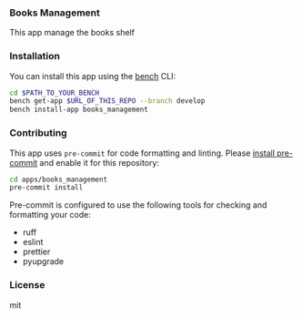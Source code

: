 ### Books Management

This app manage the books shelf

### Installation

You can install this app using the [bench](https://github.com/frappe/bench) CLI:

```bash
cd $PATH_TO_YOUR_BENCH
bench get-app $URL_OF_THIS_REPO --branch develop
bench install-app books_management
```

### Contributing

This app uses `pre-commit` for code formatting and linting. Please [install pre-commit](https://pre-commit.com/#installation) and enable it for this repository:

```bash
cd apps/books_management
pre-commit install
```

Pre-commit is configured to use the following tools for checking and formatting your code:

- ruff
- eslint
- prettier
- pyupgrade

### License

mit
